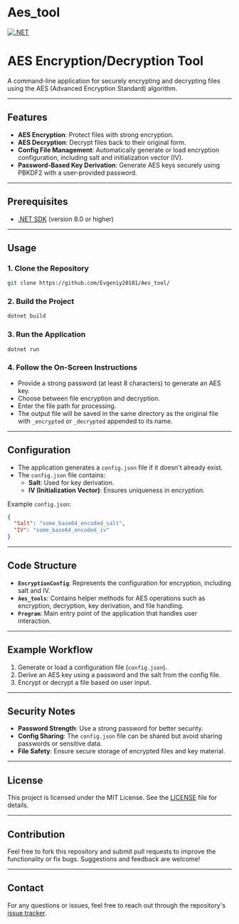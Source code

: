 # Aes_tool
[![.NET](https://github.com/Evgeniy20181/Aes_tools/actions/workflows/dotnet.yml/badge.svg)](https://github.com/Evgeniy20181/Aes_tools/actions/workflows/dotnet.yml)


# AES Encryption/Decryption Tool

A command-line application for securely encrypting and decrypting files using the AES (Advanced Encryption Standard) algorithm.

---

## Features
- **AES Encryption**: Protect files with strong encryption.
- **AES Decryption**: Decrypt files back to their original form.
- **Config File Management**: Automatically generate or load encryption configuration, including salt and initialization vector (IV).
- **Password-Based Key Derivation**: Generate AES keys securely using PBKDF2 with a user-provided password.

---

## Prerequisites
- [.NET SDK](https://dotnet.microsoft.com/download) (version 8.0 or higher)

---

## Usage

### 1. Clone the Repository
```bash
git clone https://github.com/Evgeniy20181/Aes_tool/
```

### 2. Build the Project
```bash
dotnet build
```

### 3. Run the Application
```bash
dotnet run
```

### 4. Follow the On-Screen Instructions
- Provide a strong password (at least 8 characters) to generate an AES key.
- Choose between file encryption and decryption.
- Enter the file path for processing.
- The output file will be saved in the same directory as the original file with `_encrypted` or `_decrypted` appended to its name.

---

## Configuration
- The application generates a `config.json` file if it doesn't already exist.
- The `config.json` file contains:
  - **Salt**: Used for key derivation.
  - **IV (Initialization Vector)**: Ensures uniqueness in encryption.

Example `config.json`:
```json
{
  "Salt": "some_base64_encoded_salt",
  "IV": "some_base64_encoded_iv"
}
```

---

## Code Structure
- **`EncryptionConfig`**: Represents the configuration for encryption, including salt and IV.
- **`Aes_tools`**: Contains helper methods for AES operations such as encryption, decryption, key derivation, and file handling.
- **`Program`**: Main entry point of the application that handles user interaction.

---

## Example Workflow
1. Generate or load a configuration file (`config.json`).
2. Derive an AES key using a password and the salt from the config file.
3. Encrypt or decrypt a file based on user input.

---

## Security Notes
- **Password Strength**: Use a strong password for better security.
- **Config Sharing**: The `config.json` file can be shared but avoid sharing passwords or sensitive data.
- **File Safety**: Ensure secure storage of encrypted files and key material.

---

## License
This project is licensed under the MIT License. See the [LICENSE](LICENSE) file for details.

---

## Contribution
Feel free to fork this repository and submit pull requests to improve the functionality or fix bugs. Suggestions and feedback are welcome!

---

## Contact
For any questions or issues, feel free to reach out through the repository's [issue tracker](https://github.com/Evgeniy20181/Aes_tools/issues).
